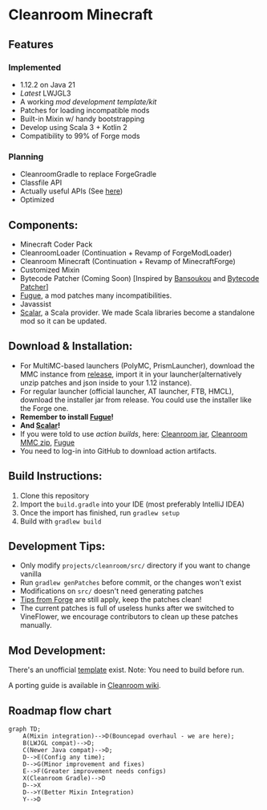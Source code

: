 # Cleanroom Minecraft

## Features
### Implemented

- 1.12.2 on Java 21
- *Latest* LWJGL3
- A working *mod development template/kit*
- Patches for loading incompatible mods
- Built-in Mixin w/ handy bootstrapping
- Develop using Scala 3 + Kotlin 2
- Compatibility to 99% of Forge mods

### Planning

- CleanroomGradle to replace ForgeGradle
- Classfile API
- Actually useful APIs (See [here](https://github.com/orgs/CleanroomMC/projects/4/))
- Optimized

## Components:

- Minecraft Coder Pack
- CleanroomLoader (Continuation + Revamp of ForgeModLoader)
- Cleanroom Minecraft (Continuation + Revamp of MinecraftForge)
- Customized Mixin
- Bytecode Patcher (Coming Soon) \[Inspired by [Bansoukou](https://github.com/LoliKingdom/Bansoukou) and [Bytecode Patcher](https://github.com/jbredwards/Bytecode-Patcher)]
- [Fugue](https://www.curseforge.com/minecraft/mc-mods/fugue), a mod patches many incompatibilities.
- Javassist
- [Scalar](https://www.curseforge.com/minecraft/mc-mods/scalar), a Scala provider. We made Scala libraries become a standalone mod so it can be updated.

## Download & Installation:

- For MultiMC-based launchers (PolyMC, PrismLauncher), download the MMC instance from [release](https://github.com/CleanroomMC/Cleanroom/releases), import it in your launcher(alternatively unzip patches and json inside to your 1.12 instance).
- For regular launcher (official launcher, AT launcher, FTB, HMCL), download the installer jar from release. You could use the installer like the Forge one.
- **Remember to install [Fugue](https://www.curseforge.com/minecraft/mc-mods/fugue)!**
- **And [Scalar](https://www.curseforge.com/minecraft/mc-mods/scalar)!**
- If you were told to use *action builds*, here: [Cleanroom jar](https://github.com/CleanroomMC/Cleanroom/actions), [Cleanroom MMC zip](https://github.com/CleanroomMC/CleanroomMMC/actions/), [Fugue](https://github.com/CleanroomMC/Fugue/actions)
- You need to log-in into GitHub to download action artifacts. 

## Build Instructions:

1. Clone this repository
2. Import the `build.gradle` into your IDE (most preferably IntelliJ IDEA)
3. Once the import has finished, run `gradlew setup`
4. Build with `gradlew build`

## Development Tips:

- Only modify `projects/cleanroom/src/` directory if you want to change vanilla
- Run `gradlew genPatches` before commit, or the changes won't exist
- Modifications on `src/` doesn't need generating patches
- [Tips from Forge](https://github.com/MinecraftForge/MinecraftForge/wiki/If-you-want-to-contribute-to-Forge) are still apply, keep the patches clean!
- The current patches is full of useless hunks after we switched to VineFlower, we encourage contributors to clean up these patches manually.

## Mod Development:

There's an unofficial [template](https://github.com/kappa-maintainer/ExampleMod-1.12.2-FG5) exist. Note: You need to build before run.

A porting guide is available in [Cleanroom wiki](https://cleanroommc.com/wiki/cleanroom-mod-development/introduction).

## Roadmap flow chart

```mermaid
graph TD;
    A(Mixin integration)-->D(Bouncepad overhaul - we are here);
    B(LWJGL compat)-->D;
    C(Newer Java compat)-->D;
    D-->E(Config any time);
    D-->G(Minor improvement and fixes)
    E-->F(Greater improvement needs configs)
    X(Cleanroom Gradle)-->D
    D-->X
    D-->Y(Better Mixin Integration)
    Y-->D
```
